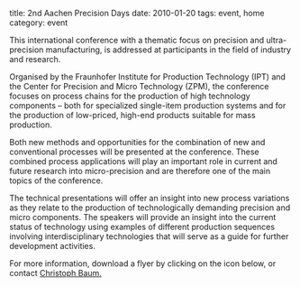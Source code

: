 title: 2nd Aachen Precision Days
date: 2010-01-20 
tags: event, home
category: event

This international conference with a thematic focus on precision and ultra-precision manufacturing, is addressed at participants in the field of industry and research.
<!--break-->
Organised by the Fraunhofer Institute for Production Technology (IPT) and the Center for Precision and Micro Technology (ZPM), the conference focuses
on process chains for the production of high technology components – both for specialized single-item production systems and for the production of low-priced, high-end products suitable for mass production.  
  
Both new methods and opportunities for the combination of new and conventional processes will be presented at the conference. These combined process applications will play an important role in current and future research into micro-precision and are therefore one of the main topics of the conference.  
  
The technical presentations will offer an insight into new process variations as they relate to the production of technologically demanding precision and micro components. The speakers will provide an insight into the current status of technology
using examples of different production sequences involving interdisciplinary technologies that will serve as a guide for further development activities.

For more information, download a flyer by clicking on the icon below, or contact [Christoph Baum.](mailto:christoph.baum@ipt.fraunhofer.de)